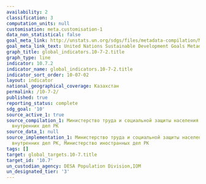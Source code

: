 ```yaml
---
availability: 2
classification: 3
computation_units: null
customisation: meta.customisation-1
data_non_statistical: false
goal_meta_link: http://unstats.un.org/sdgs/files/metadata-compilation/Metadata-Goal-10.pdf
goal_meta_link_text: United Nations Sustainable Development Goals Metadata (pdf 564kB)
graph_title: global_indicators.10-7-2.title
graph_type: line
indicator: 10.7.2
indicator_name: global_indicators.10-7-2.title
indicator_sort_order: 10-07-02
layout: indicator
national_geographical_coverage: Казахстан
permalink: /10-7-2/
published: true
reporting_status: complete
sdg_goal: '10'
source_active_1: true
source_compilation_1: Министерство труда и социальной защиты населения РК, Министерство
  внутренних дел РК
source_data_1: null
source_implementation_1: Министерство труда и социальной защиты населения РК, Министерство
  внутренних дел РК, Министерство иностранных дел РК
tags: []
target: global_targets.10-7.title
target_id: '10.7'
un_custodian_agency: DESA Population Division,IOM
un_designated_tier: '3'
---
```

